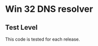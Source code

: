 Win 32 DNS resolver
===================

Test Level
----------

This code is tested for each release.

